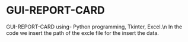 # GUI-REPORT-CARD
GUI-REPORT-CARD using- Python programming, Tkinter, Excel.\n
In the code we insert the path of the excle file for the insert the data.
